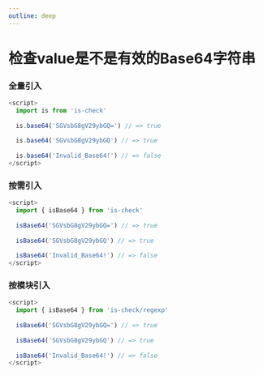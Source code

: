 ```yaml
---
outline: deep
---
```


# 检查value是不是有效的Base64字符串

### 全量引入
```javascript
<script>
  import is from 'is-check'
  
  is.base64('SGVsbG8gV29ybGQ=') // => true
  
  is.base64('SGVsbG8gV29ybGQ') // => true
  
  is.base64('Invalid_Base64!') // => false
</script>
````
### 按需引入
```javascript
<script>
  import { isBase64 } from 'is-check'
  
  isBase64('SGVsbG8gV29ybGQ=') // => true
  
  isBase64('SGVsbG8gV29ybGQ') // => true
  
  isBase64('Invalid_Base64!') // => false
</script>
````
### 按模块引入
```javascript
<script>
  import { isBase64 } from 'is-check/regexp'
  
  isBase64('SGVsbG8gV29ybGQ=') // => true
  
  isBase64('SGVsbG8gV29ybGQ') // => true
  
  isBase64('Invalid_Base64!') // => false
</script>
````